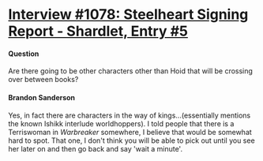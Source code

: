 # [Interview #1078: Steelheart Signing Report - Shardlet, Entry #5](https://www.theoryland.com/intvmain.php?i=1078#5)

#### Question

Are there going to be other characters other than Hoid that will be crossing over between books?

#### Brandon Sanderson

Yes, in fact there are characters in the way of kings...(essentially mentions the known Ishikk interlude worldhoppers). I told people that there is a Terriswoman in
*Warbreaker*
somewhere, I believe that would be somewhat hard to spot. That one, I don't think you will be able to pick out until you see her later on and then go back and say 'wait a minute'.

